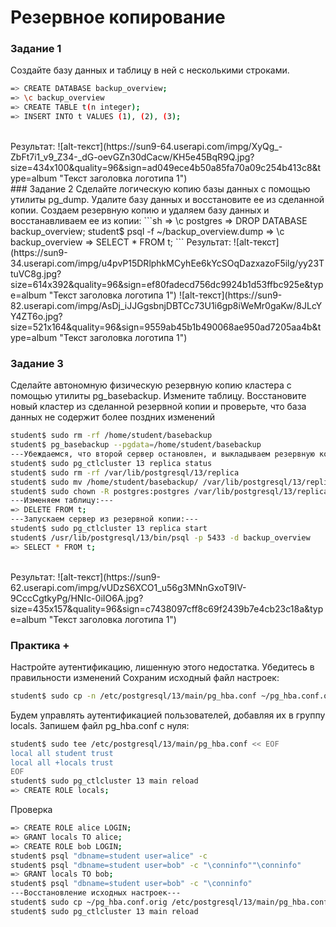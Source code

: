 #  Резервное копирование
### Задание 1
Создайте базу данных и таблицу в ней с несколькими строками.
```sh
=> CREATE DATABASE backup_overview;
=> \c backup_overview
=> CREATE TABLE t(n integer);
=> INSERT INTO t VALUES (1), (2), (3);
```
<br>
Результат:
![alt-текст](https://sun9-64.userapi.com/impg/XyQg_-ZbFt7i1_v9_Z34-_dG-oevGZn30dCacw/KH5e45BqR9Q.jpg?size=434x100&quality=96&sign=ad049ece4b50a85fa70a09c254b413c8&type=album "Текст заголовка логотипа 1")<br>
###  Задание 2
Сделайте логическую копию базы данных с помощью утилиты pg_dump. Удалите базу данных и восстановите ее из сделанной копии.
Создаем резервную копию и удаляем базу данных и восстанавливаем ее из копии:
```sh
=> \c postgres
=> DROP DATABASE backup_overview;
student$ psql -f ~/backup_overview.dump
=> \c backup_overview
=> SELECT * FROM t;
```
Результат:
![alt-текст](https://sun9-34.userapi.com/impg/u4pvP15DRlphkMCyhEe6kYcSOqDazxazoF5ilg/yy23TtuVC8g.jpg?size=614x392&quality=96&sign=ef80fadecd756dc9924b1d53ffbc925e&type=album "Текст заголовка логотипа 1")
![alt-текст](https://sun9-82.userapi.com/impg/AsDj_iJJGgsbnjDBTCc73U1i6gp8iWeMr0gaKw/8JLcYY4ZT6o.jpg?size=521x164&quality=96&sign=9559ab45b1b490068ae950ad7205aa4b&type=album "Текст заголовка логотипа 1")<br>

###  Задание 3
Сделайте автономную физическую резервную копию кластера с помощью утилиты pg_basebackup. Измените таблицу. Восстановите новый кластер из сделанной резервной копии и проверьте, что база данных не содержит более поздних изменений
```sh
student$ sudo rm -rf /home/student/basebackup
student$ pg_basebackup --pgdata=/home/student/basebackup
---Убеждаемся, что второй сервер остановлен, и выкладываем резервную копию:---
student$ sudo pg_ctlcluster 13 replica status
student$ sudo rm -rf /var/lib/postgresql/13/replica
student$ sudo mv /home/student/basebackup/ /var/lib/postgresql/13/replica
student$ sudo chown -R postgres:postgres /var/lib/postgresql/13/replica
---Изменяем таблицу:---
=> DELETE FROM t;
---Запускаем сервер из резервной копии:---
student$ sudo pg_ctlcluster 13 replica start
student$ /usr/lib/postgresql/13/bin/psql -p 5433 -d backup_overview
=> SELECT * FROM t;
```
<br>
Результат:
![alt-текст](https://sun9-62.userapi.com/impg/vUDzS6XCO1_u56g3MNnGxoT9IV-9CccCgtkyPg/HNIc-0iIO6A.jpg?size=435x157&quality=96&sign=c7438097cff8c69f2439b7e4cb23c18a&type=album "Текст заголовка логотипа 1")<br>

###  Практика +
Настройте аутентификацию, лишенную этого недостатка.
Убедитесь в правильности изменений
Сохраним исходный файл настроек:
```sh
student$ sudo cp -n /etc/postgresql/13/main/pg_hba.conf ~/pg_hba.conf.orig
```
Будем управлять аутентификацией пользователей, добавляя их в группу locals.
Запишем файл pg_hba.conf с нуля:
```sh
student$ sudo tee /etc/postgresql/13/main/pg_hba.conf << EOF
local all student trust
local all +locals trust
EOF
student$ sudo pg_ctlcluster 13 main reload
=> CREATE ROLE locals;
```
Проверка
```sh
=> CREATE ROLE alice LOGIN;
=> GRANT locals TO alice;
=> CREATE ROLE bob LOGIN;
student$ psql "dbname=student user=alice" -c
student$ psql "dbname=student user=bob" -c "\conninfo""\conninfo"
=> GRANT locals TO bob;
student$ psql "dbname=student user=bob" -c "\conninfo"
---Восстановление исходных настроек---
student$ sudo cp ~/pg_hba.conf.orig /etc/postgresql/13/main/pg_hba.conf
student$ sudo pg_ctlcluster 13 main reload
```
<br>




